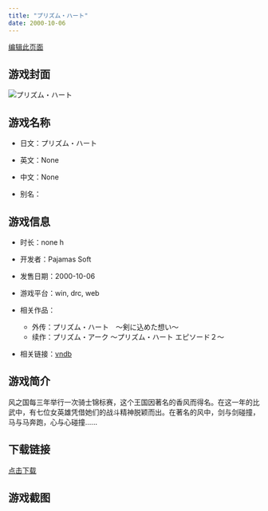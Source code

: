 ```yaml
---
title: "プリズム・ハート"
date: 2000-10-06
---
```

[编辑此页面](https://github.com/ACG-3/ADV3-source/blob/main/source/_posts/games/Love%20SM.md)

## 游戏封面

![プリズム・ハート](https%3A//pan.timero.xyz/onedrive/img_lib_001/Love%20SM_cover.avif)


## 游戏名称

- 日文：プリズム・ハート
- 英文：None
- 中文：None

- 别名：


## 游戏信息

- 时长：none h
- 开发者：Pajamas Soft
- 发售日期：2000-10-06
- 游戏平台：win, drc, web
- 相关作品：
   - 外传：プリズム・ハート　～剣に込めた想い～
   - 续作：プリズム・アーク ～プリズム・ハート エピソード２～

- 相关链接：[vndb](https://vndb.org/v199)


## 游戏简介

风之国每三年举行一次骑士锦标赛，这个王国因著名的香风而得名。在这一年的比武中，有七位女英雄凭借她们的战斗精神脱颖而出。在著名的风中，剑与剑碰撞，马与马奔跑，心与心碰撞......


## 下载链接

[点击下载](https://pan.timero.xyz/onedrive/adv_lib_001/Love%20SM)


## 游戏截图


